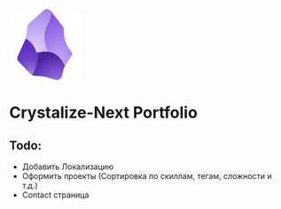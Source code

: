 <img src="./public/logo.png" style="width:128px;height: 128px;margin:auto 0;" alt="logo"/>

# Crystalize-Next Portfolio 

## Todo:

- Добавить Локализацию
- Оформить проекты (Сортировка по скиллам, тегам, сложности и т.д.)
- Contact страница